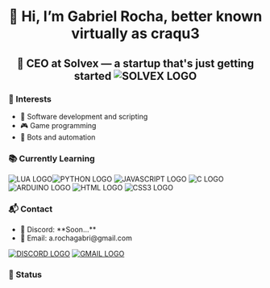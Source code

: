 <h1 align="center">👋 Hi, I’m Gabriel Rocha, better known virtually as craqu3</h1>

<h2 align="center">
  🚀 CEO at <strong>Solvex</strong> — a startup that's just getting started
  <img src="https://imgur.com/a/EZaYSMK" alt="SOLVEX LOGO">
</h2>
  
<h3>🎯 Interests</h3>
<div>
    <ul>
        <li>🔹 Software development and scripting </li>
        <li>🎮 Game programming</li>
        <li>🤖 Bots and automation</li>
    </ul>
</div>


<h3>📚 Currently Learning </h3>

<img src="https://img.shields.io/badge/lua-%232C2D72.svg?style=for-the-badge&logo=lua&logoColor=white" alt="LUA LOGO"><img src="https://img.shields.io/badge/python-3670A0?style=for-the-badge&logo=python&logoColor=ffdd54" alt="PYTHON LOGO">
<img src="https://img.shields.io/badge/javascript-%23323330.svg?style=for-the-badge&logo=javascript&logoColor=%23F7DF1E" alt="JAVASCRIPT LOGO">
<img src="https://img.shields.io/badge/C-%2300599C.svg?style=for-the-badge&logo=c&logoColor=white" alt="C LOGO">
<img src="https://img.shields.io/badge/arduino-%2300979D.svg?style=for-the-badge&logo=arduino&logoColor=white" alt="ARDUINO LOGO">
<img src="https://img.shields.io/badge/html5-%23E34F26.svg?style=for-the-badge&logo=html5&logoColor=white" alt="HTML LOGO">
<img src="https://img.shields.io/badge/css3-%231572B6.svg?style=for-the-badge&logo=css3&logoColor=white" alt="CSS3 LOGO">



<h3>📬 Contact</h3> 
<ul>
    <li>📨 Discord: **Soon...**</li>
    <li>📧 Email: a.rochagabri@gmail.com </li>
</ul>
<a href=""><img src="https://img.shields.io/badge/discord-3670A0?style=for-the-badge&logo=discord&logoColor=%23FFFFFF" alt="DISCORD LOGO"></a>
<a href="mailto:a.rochagabri@gmail.com"><img src="https://img.shields.io/badge/Gmail-D14836?style=for-the-badge&logo=gmail&logoColor=white" alt="GMAIL LOGO"></a>


<h3>🔨 Status</h3>

<img src="https://github-readme-stats.vercel.app/api?username=craqu3&show_icons=true&theme=radical&hide_title=true&count_private=true&bg_color=30,000000,FFFF00&text_color=FFFFFF&icon_color=FFFFFF&border_color=FFFF00" alt="">
<img src="https://github-readme-stats.vercel.app/api/top-langs/?username=craqu3&layout=compact&theme=dark&border_color=FFFF00" alt="">

